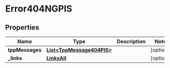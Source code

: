 # Error404NGPIS

## Properties
Name | Type | Description | Notes
------------ | ------------- | ------------- | -------------
**tppMessages** | [**List&lt;TppMessage404PIS&gt;**](TppMessage404PIS.md) |  |  [optional]
**_links** | [**LinksAll**](LinksAll.md) |  |  [optional]
